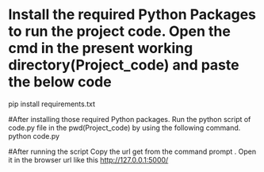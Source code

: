 # Install the required Python Packages to run the project code. Open the cmd in the present working directory(Project_code) and paste the below code
pip install requirements.txt

#After installing those required Python packages. Run the python script of code.py file in the pwd(Project_code) by using the following command.
python code.py

#After running the script Copy the url get from the command prompt . Open it in the browser
url like this http://127.0.0.1:5000/ 


